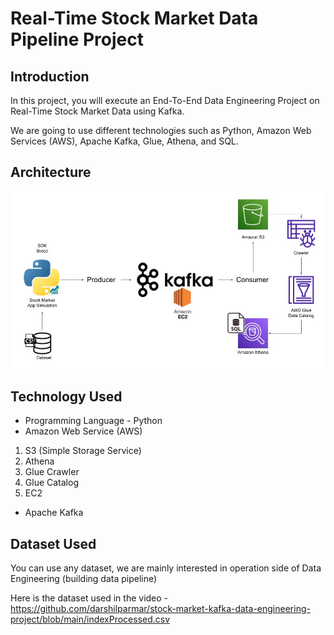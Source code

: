 # Real-Time Stock Market Data Pipeline Project

## Introduction 
In this project, you will execute an End-To-End Data Engineering Project on Real-Time Stock Market Data using Kafka.

We are going to use different technologies such as Python, Amazon Web Services (AWS), Apache Kafka, Glue, Athena, and SQL.

## Architecture 
<img src="Architecture.jpg">

## Technology Used
- Programming Language - Python
- Amazon Web Service (AWS)
1. S3 (Simple Storage Service)
2. Athena
3. Glue Crawler
4. Glue Catalog
5. EC2
- Apache Kafka


## Dataset Used
You can use any dataset, we are mainly interested in operation side of Data Engineering (building data pipeline) 

Here is the dataset used in the video - https://github.com/darshilparmar/stock-market-kafka-data-engineering-project/blob/main/indexProcessed.csv



